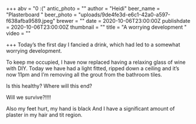 +++
abv = "0 :("
antic_photo = ""
author = "Heidi"
beer_name = "Plasterboard "
beer_photo = "uploads/9de4fe3d-e6c1-42a0-a597-f638afba9589.jpeg"
brewer = ""
date = 2020-10-06T23:00:00Z
publishdate = 2020-10-06T23:00:00Z
thumbnail = ""
title = "A worrying development "
video = ""

+++
Today’s the first day I fancied a drink, which had led to a somewhat worrying development. 

To keep me occupied, I have now replaced having a relaxing glass of wine with DIY. Today we have had a light fitted, ripped down a ceiling and it’s now 11pm and I’m removing all the grout from the bathroom tiles. 

Is this healthy? Where will this end? 

Will we survive?!!!! 

Also my feet hurt, my hand is black And I have a significant amount of plaster in my hair and tit region.  
